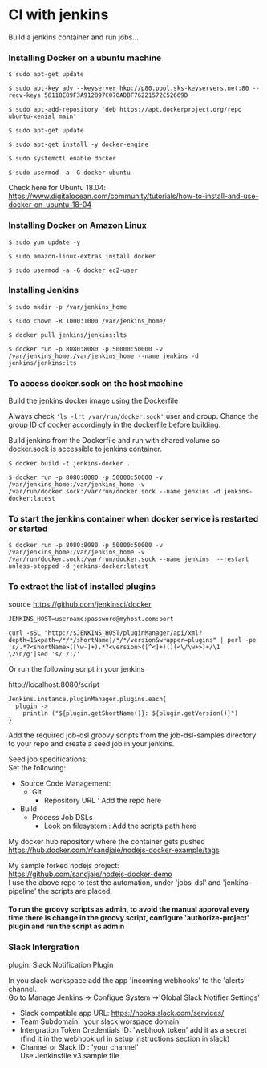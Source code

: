 # CI with jenkins

Build a jenkins container and run jobs...

### Installing Docker on a ubuntu machine
`$ sudo apt-get update`

`$ sudo apt-key adv --keyserver hkp://p80.pool.sks-keyservers.net:80 --recv-keys 58118E89F3A912897C070ADBF76221572C52609D`

`$ sudo apt-add-repository 'deb https://apt.dockerproject.org/repo ubuntu-xenial main'`

`$ sudo apt-get update`

`$ sudo apt-get install -y docker-engine`

`$ sudo systemctl enable docker`

`$ sudo usermod -a -G docker ubuntu`

Check here for Ubuntu 18.04: https://www.digitalocean.com/community/tutorials/how-to-install-and-use-docker-on-ubuntu-18-04

### Installing Docker on Amazon Linux
`$ sudo yum update -y`

`$ sudo amazon-linux-extras install docker`

`$ sudo usermod -a -G docker ec2-user`


### Installing Jenkins
```$ sudo mkdir -p /var/jenkins_home```

```$ sudo chown -R 1000:1000 /var/jenkins_home/```

```$ docker pull jenkins/jenkins:lts```

```$ docker run -p 8080:8080 -p 50000:50000 -v /var/jenkins_home:/var/jenkins_home --name jenkins -d jenkins/jenkins:lts```


### To access docker.sock on the host machine
Build the jenkins docker image using the Dockerfile

Always check `'ls -lrt /var/run/docker.sock'` user and group. Change the group ID of docker accordingly in the dockerfile before building.

Build jenkins from the Dockerfile and run with shared volume so docker.sock is accessible to jenkins container.

```$ docker build -t jenkins-docker .```

```$ docker run -p 8080:8080 -p 50000:50000 -v /var/jenkins_home:/var/jenkins_home -v /var/run/docker.sock:/var/run/docker.sock --name jenkins -d jenkins-docker:latest```


### To start the jenkins container when docker service is restarted or started

```$ docker run -p 8080:8080 -p 50000:50000 -v /var/jenkins_home:/var/jenkins_home -v /var/run/docker.sock:/var/run/docker.sock --name jenkins  --restart unless-stopped -d jenkins-docker:latest```


### To extract the list of installed plugins
source https://github.com/jenkinsci/docker

```
JENKINS_HOST=username:password@myhost.com:port
```

```
curl -sSL "http://$JENKINS_HOST/pluginManager/api/xml?depth=1&xpath=/*/*/shortName|/*/*/version&wrapper=plugins" | perl -pe 's/.*?<shortName>([\w-]+).*?<version>([^<]+)()(<\/\w+>)+/\1 \2\n/g'|sed 's/ /:/'
```

Or run the following script in your jenkins

http://localhost:8080/script

```
Jenkins.instance.pluginManager.plugins.each{
  plugin -> 
    println ("${plugin.getShortName()}: ${plugin.getVersion()}")
}
```
Add the required job-dsl groovy scripts from the job-dsl-samples directory to your repo and create a seed job in your jenkins.

Seed job specifications: <br>
Set the following:
* Source Code Management: 
    * Git
        * Repository URL : Add the repo here
* Build
    * Process Job DSLs
        *  Look on filesystem : Add the scripts path here


My docker hub repository 
where the container gets pushed<br>
https://hub.docker.com/r/sandjaie/nodejs-docker-example/tags

My sample forked nodejs project:<br>
https://github.com/sandjaie/nodejs-docker-demo<br>
I use the above repo to test the automation, under 'jobs-dsl' and 'jenkins-pipeline' the scripts are placed.

#### To run the groovy scripts as admin, to avoid the manual approval every time there is change in the groovy script, configure 'authorize-project' plugin and run the script as admin

### Slack Intergration
plugin: Slack Notification Plugin

In you slack workspace add the app 'incoming webhooks' to the 'alerts' channel.<br>
Go to Manage Jenkins -> Configue System ->'Global Slack Notifier Settings' <br>
* Slack compatible app URL: https://hooks.slack.com/services/
* Team Subdomain: 'your slack worspace domain'
* Intergration Token Credentials ID: 'webhook token' add it as a secret (find it in the webhook url in setup instructions section in slack)
* Channel or Slack ID : 'your channel'<br>
Use Jenkinsfile.v3 sample file
